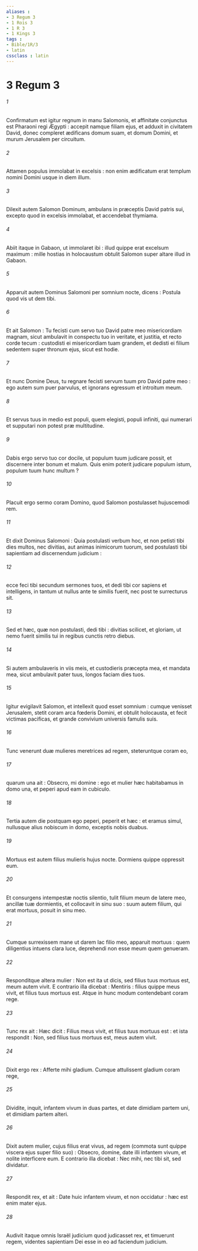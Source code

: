 ```yaml
---
aliases : 
- 3 Regum 3
- 1 Rois 3
- 1 R 3
- 1 Kings 3
tags : 
- Bible/1R/3
- latin
cssclass : latin
---
```


# 3 Regum 3

###### 1
Confirmatum est igitur regnum in manu Salomonis, et affinitate conjunctus est Pharaoni regi Ægypti : accepit namque filiam ejus, et adduxit in civitatem David, donec compleret ædificans domum suam, et domum Domini, et murum Jerusalem per circuitum.
###### 2
Attamen populus immolabat in excelsis : non enim ædificatum erat templum nomini Domini usque in diem illum.
###### 3
Dilexit autem Salomon Dominum, ambulans in præceptis David patris sui, excepto quod in excelsis immolabat, et accendebat thymiama.
###### 4
Abiit itaque in Gabaon, ut immolaret ibi : illud quippe erat excelsum maximum : mille hostias in holocaustum obtulit Salomon super altare illud in Gabaon.
###### 5
Apparuit autem Dominus Salomoni per somnium nocte, dicens : Postula quod vis ut dem tibi.
###### 6
Et ait Salomon : Tu fecisti cum servo tuo David patre meo misericordiam magnam, sicut ambulavit in conspectu tuo in veritate, et justitia, et recto corde tecum : custodisti ei misericordiam tuam grandem, et dedisti ei filium sedentem super thronum ejus, sicut est hodie.
###### 7
Et nunc Domine Deus, tu regnare fecisti servum tuum pro David patre meo : ego autem sum puer parvulus, et ignorans egressum et introitum meum.
###### 8
Et servus tuus in medio est populi, quem elegisti, populi infiniti, qui numerari et supputari non potest præ multitudine.
###### 9
Dabis ergo servo tuo cor docile, ut populum tuum judicare possit, et discernere inter bonum et malum. Quis enim poterit judicare populum istum, populum tuum hunc multum ?
###### 10
Placuit ergo sermo coram Domino, quod Salomon postulasset hujuscemodi rem.
###### 11
Et dixit Dominus Salomoni : Quia postulasti verbum hoc, et non petisti tibi dies multos, nec divitias, aut animas inimicorum tuorum, sed postulasti tibi sapientiam ad discernendum judicium :
###### 12
ecce feci tibi secundum sermones tuos, et dedi tibi cor sapiens et intelligens, in tantum ut nullus ante te similis fuerit, nec post te surrecturus sit.
###### 13
Sed et hæc, quæ non postulasti, dedi tibi : divitias scilicet, et gloriam, ut nemo fuerit similis tui in regibus cunctis retro diebus.
###### 14
Si autem ambulaveris in viis meis, et custodieris præcepta mea, et mandata mea, sicut ambulavit pater tuus, longos faciam dies tuos.
###### 15
Igitur evigilavit Salomon, et intellexit quod esset somnium : cumque venisset Jerusalem, stetit coram arca fœderis Domini, et obtulit holocausta, et fecit victimas pacificas, et grande convivium universis famulis suis.
###### 16
Tunc venerunt duæ mulieres meretrices ad regem, steteruntque coram eo,
###### 17
quarum una ait : Obsecro, mi domine : ego et mulier hæc habitabamus in domo una, et peperi apud eam in cubiculo.
###### 18
Tertia autem die postquam ego peperi, peperit et hæc : et eramus simul, nullusque alius nobiscum in domo, exceptis nobis duabus.
###### 19
Mortuus est autem filius mulieris hujus nocte. Dormiens quippe oppressit eum.
###### 20
Et consurgens intempestæ noctis silentio, tulit filium meum de latere meo, ancillæ tuæ dormientis, et collocavit in sinu suo : suum autem filium, qui erat mortuus, posuit in sinu meo.
###### 21
Cumque surrexissem mane ut darem lac filio meo, apparuit mortuus : quem diligentius intuens clara luce, deprehendi non esse meum quem genueram.
###### 22
Responditque altera mulier : Non est ita ut dicis, sed filius tuus mortuus est, meum autem vivit. E contrario illa dicebat : Mentiris : filius quippe meus vivit, et filius tuus mortuus est. Atque in hunc modum contendebant coram rege.
###### 23
Tunc rex ait : Hæc dicit : Filius meus vivit, et filius tuus mortuus est : et ista respondit : Non, sed filius tuus mortuus est, meus autem vivit.
###### 24
Dixit ergo rex : Afferte mihi gladium. Cumque attulissent gladium coram rege,
###### 25
Dividite, inquit, infantem vivum in duas partes, et date dimidiam partem uni, et dimidiam partem alteri.
###### 26
Dixit autem mulier, cujus filius erat vivus, ad regem (commota sunt quippe viscera ejus super filio suo) : Obsecro, domine, date illi infantem vivum, et nolite interficere eum. E contrario illa dicebat : Nec mihi, nec tibi sit, sed dividatur.
###### 27
Respondit rex, et ait : Date huic infantem vivum, et non occidatur : hæc est enim mater ejus.
###### 28
Audivit itaque omnis Israël judicium quod judicasset rex, et timuerunt regem, videntes sapientiam Dei esse in eo ad faciendum judicium.
